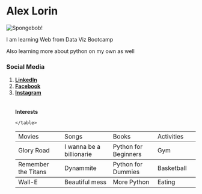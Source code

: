 
<html lang="en-us">

<head>
  <meta charset="UTF-8">

</head>

<body>
  <h1>Alex Lorin</h1>
  <img
    src="https://static.wikia.nocookie.net/spongebob/images/4/46/SVG_SpongeBob_SquarePants.svg"
    alt="Spongebob!" />

  <p>I am learning Web from Data Viz Bootcamp</p>
  <p>Also learning more about python on my own as well</p>
  <h3>Social Media</h3>

  <ol>
    <li><strong><a href="https://www.linkedin.com">LinkedIn</a></strong></li>
    <li><strong><a href="https://www.Facebook.com">Facebook</a></strong></li>
    <li><strong><a href="https://www.Instagram.com">Instagram</a></strong></li>
    <br>
    <br>
    <table>
      <thead>
        <strong>Interests</strong>
      </thead>
      <tr>
        <td>Movies</td>
        <td>Songs</td>
        <td>Books</td>
        <td>Activities</td>
      </tr>
      </thead>
      <tbody>
        <tr>
          <td>Glory Road</td>
          <td>I wanna be a billionarie</td>
          <td>Python for Beginners</td>
          <td>Gym</td>
        </tr>
      </tbody>
      <tbody>
        <tr>
          <td>Remember the Titans</td>
          <td>Dynammite</td>
          <td>Python for Dummies</td>
          <td>Basketball</td>
        </tr>
      </tbody>
      <tbody>
        <tr>
          <td>Wall-E</td>
          <td>Beautiful mess</td>
          <td>More Python</td>
          <td>Eating</td>
          <td></td>
        </tr>
      </tbody>


    </table>


